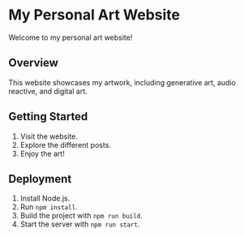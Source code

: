 # My Personal Art Website

Welcome to my personal art website!

## Overview

This website showcases my artwork, including generative art, audio reactive, and digital art. 

## Getting Started

1. Visit the website.
2. Explore the different posts.
3. Enjoy the art!

## Deployment

1. Install Node.js.
2. Run `npm install`.
3. Build the project with `npm run build`.
4. Start the server with `npm run start`.
